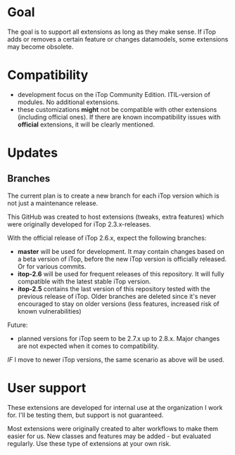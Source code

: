 


# Goal
The goal is to support all extensions as long as they make sense. 
If iTop adds or removes a certain feature or changes datamodels, some extensions may become obsolete.

# Compatibility 
* development focus on the iTop Community Edition. ITIL-version of modules. No additional extensions.
* these customizations **might** not be compatible with other extensions (including official ones). If there are known incompatibility issues with **official** extensions, it will be clearly mentioned.



# Updates

## Branches
The current plan is to create a new branch for each iTop version which is not just a maintenance release.

This GitHub was created to host extensions (tweaks, extra features) which were originally developed for iTop 2.3.x-releases. 

With the official release of iTop 2.6.x, expect the following branches:
- **master** will be used for development. It may contain changes based on a beta version of iTop, before the new iTop version is officially released. Or for various commits.
- **itop-2.6** will be used for frequent releases of this repository. It will fully compatible with the latest stable iTop version.
- **itop-2.5** contains the last version of this repository tested with the previous release of iTop. Older branches are deleted since it's never encouraged to stay on older versions (less features, increased risk of known vulnerabilities) 


Future:
- planned versions for iTop seem to be 2.7.x up to 2.8.x. Major changes are not expected when it comes to compatibility.

*IF* I move to newer iTop versions, the same scenario as above will be used. 


# User support
These extensions are developed for internal use at the organization I work for.
I'll be testing them, but support is not guaranteed.

Most extensions were originally created to alter workflows to make them easier for us.
New classes and features may be added - but evaluated regularly. Use these type of extensions at your own risk.

 

